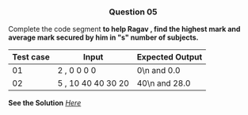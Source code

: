 <h3 align="center"> Question 05 </h3>

Complete the code segment **to help Ragav , find the highest mark and average mark secured by him in "s" number of subjects.**

Test case |       Input        | Expected Output
----------|--------------------| ----------------
   01     | 2 , 0 0 0 0        | 0\n and 0.0
   02     | 5 , 10 40 40 30 20 | 40\n and 28.0
 
         

**See the Solution** *[Here](https://github.com/garvitraj/Swyam-IIT-KGP-NPTEL-Java-Course-2021-/blob/main/Week%201/Question05/solution.java)*
